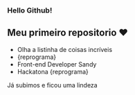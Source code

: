### Hello Github! 
## Meu primeiro repositorio ♥
* Olha a listinha de coisas incríveis
* {reprograma}
* Front-end Developer Sandy
* Hackatona {reprograma}

Já subimos e ficou uma lindeza 